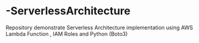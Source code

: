 # -ServerlessArchitecture
Repository demonstrate  Serverless Architecture implementation using AWS Lambda Function , IAM Roles and Python (Boto3) 
